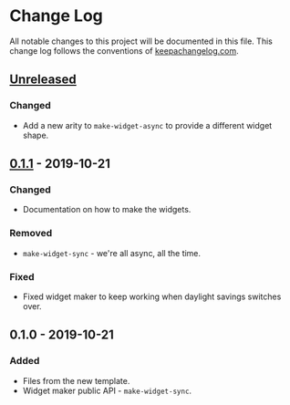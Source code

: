 # Change Log
All notable changes to this project will be documented in this file. This change log follows the conventions of [keepachangelog.com](http://keepachangelog.com/).

## [Unreleased]
### Changed
- Add a new arity to `make-widget-async` to provide a different widget shape.

## [0.1.1] - 2019-10-21
### Changed
- Documentation on how to make the widgets.

### Removed
- `make-widget-sync` - we're all async, all the time.

### Fixed
- Fixed widget maker to keep working when daylight savings switches over.

## 0.1.0 - 2019-10-21
### Added
- Files from the new template.
- Widget maker public API - `make-widget-sync`.

[Unreleased]: https://github.com/your-name/repl-issue/compare/0.1.1...HEAD
[0.1.1]: https://github.com/your-name/repl-issue/compare/0.1.0...0.1.1
